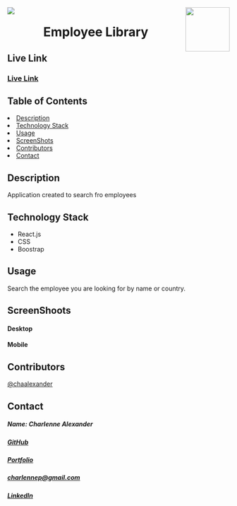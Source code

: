 <img align="left" src= "https://img.shields.io/badge/License-MIT-green">
<img align="right" width="100" height="100" src="https://avatars1.githubusercontent.com/u/59755481?v=4">
<h1 align= "center">Employee Library</h1> 
<h2>Live Link</h2>
<h3><a href= "https://chaalexander.github.io/employeelibrary/">Live Link</a></h3>  
<h2> Table of Contents </h2>
<li><a href="#description">Description</a></li>  
<li><a href="#tech">Technology Stack</a></li> 
<li><a href="#usage">Usage</a></li> 
<li><a href="#screen">ScreenShots</a></li> 
<li><a href="#contributors">Contributors</a></li>   
<li><a href="#contact">Contact</a></li> 
<h2 id="description"> Description </h2>
<p>Application created to search fro employees</p>   
<h2 id="tech"> Technology Stack </h2>          
<ul>
<li>React.js</li>
<li>CSS</li>
<li>Boostrap</li>
</ul>          
<h2 id="usage"> Usage </h2>
Search the employee you are looking for by name or country.
<h2 id="screen"> ScreenShoots </h2>
<h4> Desktop </h4>
<!-- <img src= "">
<img src= ""> -->
<h4> Mobile </h4>
<!-- <img width="200" height="300" src= "">
<img width="200" height="300" src= ""> -->
<h2 id="contributors"> Contributors </h2>
<p><a href= "https://github.com/chaalexander">@chaalexander</a></p> 
<h2 id="contact"> Contact </h2>         
<h5> Name: Charlenne Alexander </h5>       
<h5><a href= "https://github.com/chaalexander">GitHub</a></h5>  
<h5><a href= "https://chaalexander.github.io/">Portfolio</a></h5>  
<h5><a href= "mailto:charlennep@gmail.com">charlennep@gmail.com</a></h5>       
<h5><a href= "https://www.linkedin.com/in/cha-alexander">LinkedIn</a></h5>
